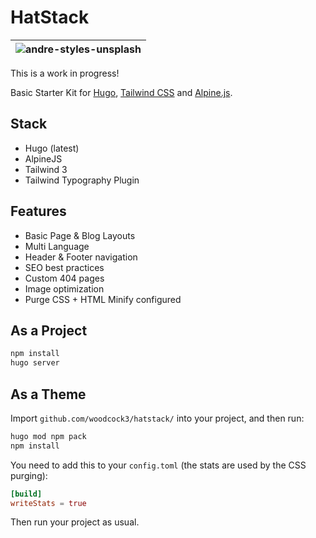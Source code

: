 # HatStack

|![andre-styles-unsplash](https://user-images.githubusercontent.com/64870518/163192328-6cb5f7ac-4fde-496f-9152-b6ea202ac802.jpg)|
| -------------------------------------------------------------------------------------------------------------- |

This is a work in progress!

Basic Starter Kit for [Hugo](https://gohugo.io/), [Tailwind CSS](https://www.tailwindcss.com) and [Alpine.js](https://alpinejs.dev/).

## Stack

- Hugo (latest)
- AlpineJS
- Tailwind 3
- Tailwind Typography Plugin

## Features

- Basic Page & Blog Layouts
- Multi Language 
- Header & Footer navigation
- SEO best practices
- Custom 404 pages
- Image optimization
- Purge CSS + HTML Minify configured

## As a Project

```bash
npm install
hugo server
```

## As a Theme

Import `github.com/woodcock3/hatstack/` into your project, and then run:

```bash
hugo mod npm pack
npm install
```

You need to add this to your `config.toml` (the stats are used by the CSS purging):

```toml
[build]
writeStats = true
```

Then run your project as usual.
